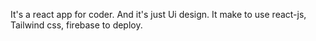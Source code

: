 It's a react app for coder. And it's just Ui design.
It make to use react-js, Tailwind css, firebase to deploy.
